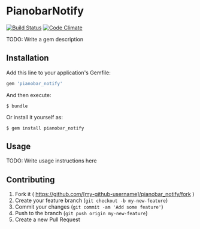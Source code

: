 # PianobarNotify

[![Build Status](https://travis-ci.org/jcmuller/pianobar_notify.svg?branch=master)](https://travis-ci.org/jcmuller/pianobar_notify)
[![Code Climate](https://codeclimate.com/github/jcmuller/pianobar_notify/badges/gpa.svg)](https://codeclimate.com/github/jcmuller/pianobar_notify)

TODO: Write a gem description

## Installation

Add this line to your application's Gemfile:

```ruby
gem 'pianobar_notify'
```

And then execute:

    $ bundle

Or install it yourself as:

    $ gem install pianobar_notify

## Usage

TODO: Write usage instructions here

## Contributing

1. Fork it ( https://github.com/[my-github-username]/pianobar_notify/fork )
2. Create your feature branch (`git checkout -b my-new-feature`)
3. Commit your changes (`git commit -am 'Add some feature'`)
4. Push to the branch (`git push origin my-new-feature`)
5. Create a new Pull Request
